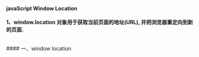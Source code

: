 #### javaScript Window Location


**1、window.location 对象用于获取当前页面的地址(URL), 并把浏览器重定向到新的页面.**



<br>
#### 一、window location
